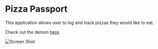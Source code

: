 # Pizza Passport
This application allows user to log and track pizzas they would like to eat.

Check out the demon [here](https://whispering-caverns-30377.herokuapp.com/).

![Screen Shot](https://raw.githubusercontent.com/mshuster4/master/public/assets/css/images/pizza-passport.png)
      



